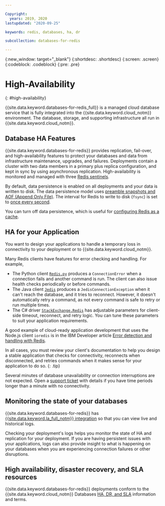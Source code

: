 ```yaml
---

Copyright:
  years: 2019, 2020
lastupdated: "2020-09-25"

keywords: redis, databases, ha, dr

subcollection: databases-for-redis

---
```


{:new_window: target="_blank"}
{:shortdesc: .shortdesc}
{:screen: .screen}
{:codeblock: .codeblock}
{:pre: .pre}

# High-Availability
{: #high-availability}

{{site.data.keyword.databases-for-redis_full}} is a managed cloud database service that is fully integrated into the {{site.data.keyword.cloud_notm}} environment. The database, storage, and supporting infrastructure all run in {{site.data.keyword.cloud_notm}}.

## Database HA Features

{{site.data.keyword.databases-for-redis}} provides replication, fail-over, and high-availability features to protect your databases and data from infrastructure maintenance, upgrades, and failures. Deployments contain a cluster with two data members in a primary plus replica configuration, and kept in sync by using asynchronous replication. High-availability is monitored and managed with three [Redis sentinels](https://redis.io/topics/sentinel).

By default, data persistence is enabled on all deployments and your data is written to disk. The data persistence model uses [preamble snapshots and AOF (Append Only File)](https://redis.io/topics/persistence). The interval for Redis to write to disk (`fsync`) is set to [once every second](https://redis.io/topics/persistence#how-durable-is-the-append-only-file). 

You can turn off data persistence, which is useful for [configuring Redis as a cache](/docs/databases-for-redis?topic=databases-for-redis-redis-cache).

## HA for your Application 

You want to design your applications to handle a temporary loss in connectivity to your deployment or to {{site.data.keyword.cloud_notm}}. 

Many Redis clients have features for error checking and handling. For example,
- The Python client [`Redis.py`](https://github.com/andymccurdy/redis-py#connections) produces a `ConnectionError` when a connection fails and another command is run. The client can also issue health checks periodically or before commands.
- The Java client [`Jedis`](https://github.com/xetorthio/jedis/wiki) produces a `JedisConnectionException` when it can't reach the database, and it tries to reconnect. However, it doesn't automatically retry a command, as not every command is safe to retry or run multiple times.
- The C# driver [`StackExchange.Redis`](https://stackexchange.github.io/StackExchange.Redis/Configuration#configuration-options) has adjustable parameters for client-side timeout, reconnect, and retry logic. You can tune these parameters to suit your application requirements.

A good example of cloud-ready application development that uses the Node.js client `ioredis` is in the IBM Developer article [Error detection and handling with Redis](https://developer.ibm.com/articles/error-detection-and-handling-with-redis/).

In all cases, you must review your client's documentation to help you design a stable application that checks for connectivity, reconnects when disconnected, and retries commands when it makes sense for your application to do so.
{: .tip}  

Several minutes of database unavailability or connection interruptions are not expected. Open a [support ticket](/docs/get-support?topic=get-support-using-avatar) with details if you have time periods longer than a minute with no connectivity. 

## Monitoring the state of your databases

{{site.data.keyword.databases-for-redis}} has [{{site.data.keyword.la_full_notm}} integration](/docs/databases-for-redis?topic=cloud-databases-logging) so that you can view live and historical logs.

Checking your deployment's logs helps you monitor the state of HA and replication for your deployment. If you are having persistent issues with your applications, logs can also provide insight to what is happening on your databases when you are experiencing connection failures or other disruptions. 

## High availability, disaster recovery, and SLA resources

{{site.data.keyword.databases-for-redis}} deployments conform to the {{site.data.keyword.cloud_notm}} Databases [HA, DR, and SLA](/cloud-databases/cloud-databases-ha-dr) information and terms.

